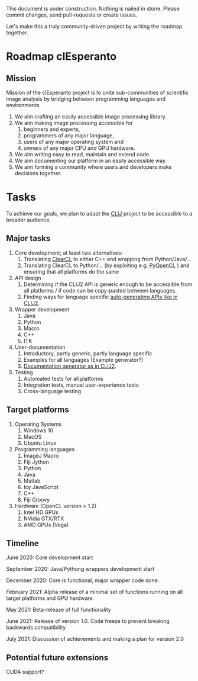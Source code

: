 This document is under construction. 
Nothing is nailed in stone. 
Please commit changes, send pull-requests or create issues.

Let's make this a truly community-driven project by writing the roadmap together.


# Roadmap clEsperanto
## Mission 
Mission of the clEsperanto project is to unite sub-communities of scientific image analysis by bridging between 
programming languages and environments. 

1. We aim crafting an easily accessible image processing library.
2. We aim making image processing accessible for
   1. beginners and experts,
   2. programmers of any major language,
   3. users of any major operating system and
   4. owners of any major CPU and GPU hardware.
3. We aim writing easy to read, maintain and extend code.
4. We aim documenting our platform in an easily accessible way.
5. We aim forming a community where users and developers make decisions together.

# Tasks
To achieve our goals, we plan to adapt the [CLIJ](https://clij.github.io/) project to be accessible to a 
broader audience.

## Major tasks
1. Core development; at least two alternatives:
   1. Translating [ClearCL](https://github.com/clij/clij-clearcl) to either C++ and wrapping from Python/Java/...
   2. Translating ClearCL to Python/... (by exploiting e.g. [PyOpenCL](https://pypi.org/project/pyopencl/) ) and ensuring that all platforms do the same
2. API design
   1. Determining if the CLIJ2 API is generic enough to be accessible from all platforms / if code can be copy-pasted between languages.
   2. Finding ways for language specific [auto-generating APIs like in CLIJ2](https://github.com/clij/clij2-code-generators/blob/master/src/test/java/net/haesleinhuepf/clijx/codegenerator/OpGenerator.java). 
2. Wrapper development
   1. Java
   2. Python
   3. Macro
   4. C++
   5. ITK
3. User-documentation
   1. Introductory, partly generic, partly language specific
   2. Examples for all languages (Example generator?)
   3. [Documentation generator as in CLIJ2](https://github.com/clij/clij2-code-generators/blob/master/src/test/java/net/haesleinhuepf/clijx/codegenerator/DocumentationGenerator.java).
4. Testing
   1. Automated tests for all platforms
   2. Integration tests, manual user-experience tests
   3. Cross-language testing

## Target platforms
1. Operating Systems
   1. Windows 10
   2. MacOS
   3. Ubuntu Linux
2. Programming languages
   1. ImageJ Macro
   2. Fiji Jython
   3. Python
   4. Java
   5. Matlab
   6. Icy JavaScript
   7. C++
   8. Fiji Groovy
3. Hardware (OpenCL version > 1.2)
   1. Intel HD GPUs
   2. NVidia GTX/RTX
   3. AMD GPUs (Vega)

## Timeline

June 2020: Core development start

September 2020: Java/Pythong wrappers development start

December 2020: Core is functional, major wrapper code done.

February 2021: Alpha release of a minimal set of functions running on all target platforms and GPU hardware.

May 2021: Beta-release of full functionality

June 2021: Release of version 1.0. Code freeze to prevent breaking backwards compatibility

July 2021: Discussion of achievements and making a plan for version 2.0

## Potential future extensions
CUDA support?
